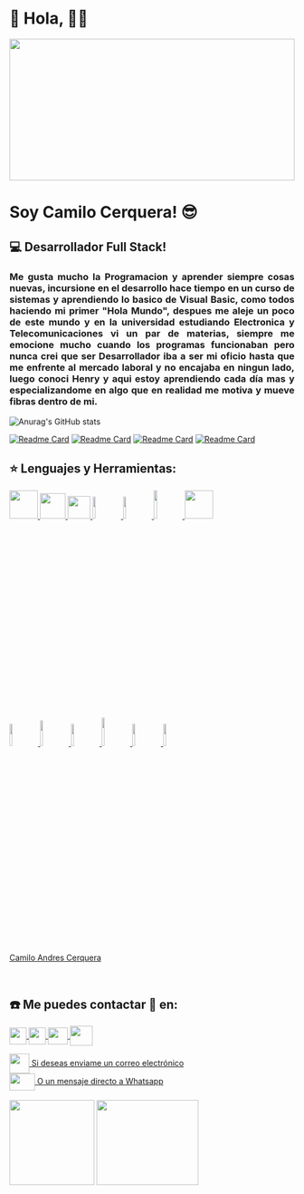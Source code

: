 # 👋 Hola, 👨‍💻

<img width="100%" height="250px"  src="https://www.intensadigital.com/storage/servicios/diseno-desarrollo-web/desarrollo-web.png">

# Soy Camilo Cerquera! 😎

## 💻 Desarrollador Full Stack!  

<h3 style='text-align: justify'> Me gusta mucho la Programacion y aprender siempre cosas nuevas, incursione en el desarrollo hace tiempo en un curso de sistemas y aprendiendo lo basico de Visual Basic, como todos haciendo mi primer "Hola Mundo", despues me aleje un poco de este mundo y en la universidad estudiando Electronica y Telecomunicaciones vi un par de materias, siempre me emocione mucho cuando los programas funcionaban pero nunca crei que ser Desarrollador iba a ser mi oficio hasta que me enfrente al mercado laboral y no encajaba en ningun lado, luego conoci Henry y aqui estoy aprendiendo cada día mas y especializandome en algo que en realidad me motiva y mueve fibras dentro de mi.
</h3>


 ![Anurag's GitHub stats](https://github-readme-stats.vercel.app/api?username=Keltuzad29&count_private=true&theme=dark)


[![Readme Card](https://github-readme-stats.vercel.app/api/pin/?username=Keltuzad29&repo=PI-DOGS-FT15A&theme=dark)](https://github.com/anuraghazra/github-readme-stats)
[![Readme Card](https://github-readme-stats.vercel.app/api/pin/?username=Keltuzad29&repo=Proyect_Movies&theme=dark)](https://github.com/anuraghazra/github-readme-stats)
[![Readme Card](https://github-readme-stats.vercel.app/api/pin/?username=Keltuzad29&repo=Marvel_App&theme=dark)](https://github.com/anuraghazra/github-readme-stats)
[![Readme Card](https://github-readme-stats.vercel.app/api/pin/?username=Keltuzad29&repo=Portfolio&theme=dark)](https://github.com/anuraghazra/github-readme-stats)



## :star: Lenguajes y Herramientas:

<p>
  <a href="https://lenguajehtml.com/html/", target="_blank">  
  <code><img width="50px" height="50px" src="http://www.w3.org/html/logo/downloads/HTML5_1Color_White.png"></code>
  </a>
  <a href="https://lenguajecss.com/css/" target="_blank">
  <code><img width="45px" height="45px" src="https://cdn.pixabay.com/photo/2017/08/05/11/16/logo-2582747_1280.png"></code>
  </a>  
  <a href="https://lenguajejs.com/javascript/" target="_blank">
  <code><img width="40px" height="40px" src="https://seeklogo.com/images/O/ottawa-js-logo-394DB38073-seeklogo.com.png"></code>
  </a>

  <a href="https://git-scm.com/doc" target="_blank">
  <code><img width="10%" src="https://www.vectorlogo.zone/logos/git-scm/git-scm-ar21.svg"></code>
  </a>
  <a href="https://getbootstrap.com/docs/4.1/getting-started/introduction/" target="_blank">
<code><img width="10%" src="https://www.vectorlogo.zone/logos/getbootstrap/getbootstrap-ar21.svg"></code>
  </a>
<a href="https://docs.github.com/es" target="_blank">
  <code><img width="10%" height="50px" src="https://github.githubassets.com/images/modules/logos_page/Octocat.png"></code>
  </a>
<a href="https://www.php.net/docs.php" target="_blank">
  <code><img width="50px" height="50px" src="http://pngimg.com/uploads/php/php_PNG10.png"></code>
  </a>
  <br />
<a href="https://es.reactjs.org/docs/getting-started.html" target="_blank">
  <code><img width="10%" src="https://www.vectorlogo.zone/logos/reactjs/reactjs-ar21.svg"></code>
  </a>
<a href="https://es.redux.js.org/" target="_blank">
  <code><img width="10%" height="45" src="https://cdn.worldvectorlogo.com/logos/redux.svg"></code>
  </a>
<a href="https://nodejs.org/es/docs/" target="_blank">
  <code><img width="10%" src="https://www.vectorlogo.zone/logos/nodejs/nodejs-ar21.svg"></code>
  </a>
<a href="https://expressjs.com/es/" target="_blank">
  <code><img  width="10%" height="50px" src="https://www.sohamkamani.com/static/65137ed3c844d05124dcfdab28263c21/express-routing-logo.png"></code>
  </a>
<a href="https://www.postgresql.org/docs/" target="_blank">
  <code><img width="10%" src="https://www.vectorlogo.zone/logos/postgresql/postgresql-ar21.svg"></code>
  </a>
<a href="https://sequelize.org/" target="_blank">
  <code><img width="10%" src="https://www.vectorlogo.zone/logos/sequelizejs/sequelizejs-ar21.svg"></code>
  </a>
  <br />
</p>
<div class="badge-base LI-profile-badge" data-locale="es_ES" data-size="medium" data-theme="dark" data-type="VERTICAL" data-vanity="camilo-cerquera" data-version="v1"><a class="badge-base__link LI-simple-link" href="https://co.linkedin.com/in/camilo-cerquera?trk=profile-badge">Camilo Andres Cerquera</a></div>
              
&nbsp;

<h2>☎️ Me puedes contactar 📳 en: </h2>

<p>
    <a href="https://www.linkedin.com/in/camilo-cerquera/">
      <img align="center" src="https://image.flaticon.com/icons/png/512/174/174857.png" height="30" width="30" />
    </a>
    <a href="https://www.facebook.com/C.Cerquera" target="_blank" rel="noreferrer">
       <img align="center" src="https://bluechem.mx/wp-content/uploads/2017/10/e790c25db5e52838040686612b1a732c-2.png" height="30" width="30" />
     </a>
    <a href="https://twitter.com/CamiloACerquera?s=09">
      <img align="center" src="https://image.jimcdn.com/app/cms/image/transf/none/path/scf4fcb377503c035/image/i6fbc6549edc192d0/version/1410718461/image.png" height="30" width="35" />
    </a>
    <a href="https://github.com/Keltuzad29">
      <img align="center" src="https://github.githubassets.com/images/modules/logos_page/Octocat.png" height="35" width="40" />
    </a>
<p/>

<a href="mailto:c.cerquera.123@gmail.com">
<img align="center" src="https://cdn.icon-icons.com/icons2/1826/PNG/512/4202011emailgmaillogomailsocialsocialmedia-115677_115624.png" height="35" width="35" />
Si deseas enviame un correo electrónico
</a>
</br>
<a href="https://wa.link/w08q71">
<img align="center" src="https://1000marcas.net/wp-content/uploads/2019/11/WhatsApp-logo.png" height="30" width="45" />
O un mensaje directo a Whatsapp
</a>
</br>
</br>
<img align="center" src="https://user-images.githubusercontent.com/81599890/131208135-2448171b-a5f0-4bfc-82ab-67eb9c3a6d0b.png" height="150" width="150" />
<a href="https://wa.link/w08q71"> <img align="center" src="https://freepngimg.com/download/whatsapp/77163-pakistan-instant-messaging-viber-iphone-internet-zong.png" height="150" width="180" /></a>
